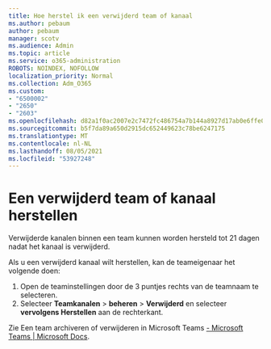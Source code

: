 ```yaml
---
title: Hoe herstel ik een verwijderd team of kanaal
ms.author: pebaum
author: pebaum
manager: scotv
ms.audience: Admin
ms.topic: article
ms.service: o365-administration
ROBOTS: NOINDEX, NOFOLLOW
localization_priority: Normal
ms.collection: Adm_O365
ms.custom:
- "6500002"
- "2650"
- "2603"
ms.openlocfilehash: d82a1f0ac2007e2c7472fc486754a7b144a8927d17ab0e6ffe0fed6fd2ddf4e4
ms.sourcegitcommit: b5f7da89a650d2915dc652449623c78be6247175
ms.translationtype: MT
ms.contentlocale: nl-NL
ms.lasthandoff: 08/05/2021
ms.locfileid: "53927248"
---
```

# <a name="how-to-restore-a-deleted-team-or-channel"></a>Een verwijderd team of kanaal herstellen

Verwijderde kanalen binnen een team kunnen worden hersteld tot 21 dagen nadat het kanaal is verwijderd.

Als u een verwijderd kanaal wilt herstellen, kan de teameigenaar het volgende doen:

1. Open de teaminstellingen door de 3 puntjes rechts van de teamnaam te selecteren.
2. Selecteer **Teamkanalen**  >  **beheren**  >  **Verwijderd** en selecteer **vervolgens Herstellen** aan de rechterkant.

Zie Een team archiveren of verwijderen in Microsoft Teams [- Microsoft Teams | Microsoft Docs](https://docs.microsoft.com/microsoftteams/archive-or-delete-a-team#restore-a-deleted-team).

